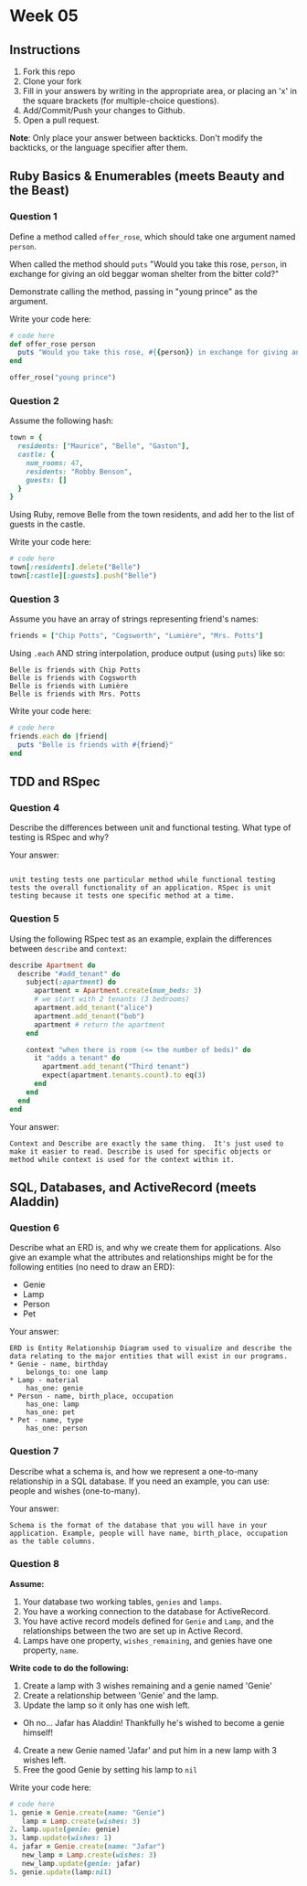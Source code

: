 # Week 05

## Instructions

1. Fork this repo
2. Clone your fork
3. Fill in your answers by writing in the appropriate area, or placing an 'x' in
the square brackets (for multiple-choice questions).
4. Add/Commit/Push your changes to Github.
5. Open a pull request.

**Note**: Only place your answer between backticks. Don't modify the backticks,
or the language specifier after them.

## Ruby Basics & Enumerables (meets Beauty and the Beast)

### Question 1

Define a method called `offer_rose`, which should take one argument named `person`.

When called the method should `puts` "Would you take this rose, `person`, in exchange for giving an old beggar woman shelter from the bitter cold?"

Demonstrate calling the method, passing in "young prince" as the argument.

Write your code here:
```ruby
# code here
def offer_rose person
  puts "Would you take this rose, #{{person}} in exchange for giving an old begger woman shelter from the bitter cold?"
end

offer_rose("young prince")
```

### Question 2

Assume the following hash:

```ruby
town = {
  residents: ["Maurice", "Belle", "Gaston"],
  castle: {
    num_rooms: 47,
    residents: "Robby Benson",
    guests: []
  }
}
```

Using Ruby, remove Belle from the town residents, and
add her to the list of guests in the castle.

Write your code here:
```ruby
# code here
town[:residents].delete("Belle")
town[:castle][:guests].push("Belle")
```

### Question 3

Assume you have an array of strings representing friend's names:

```ruby
friends = ["Chip Potts", "Cogsworth", "Lumière", "Mrs. Potts"]
```

Using `.each` AND string interpolation, produce output (using `puts`) like so:

```
Belle is friends with Chip Potts
Belle is friends with Cogsworth
Belle is friends with Lumière
Belle is friends with Mrs. Potts
```

Write your code here:
```ruby
# code here
friends.each do |friend|
  puts "Belle is friends with #{friend}"
end

```

## TDD and RSpec

### Question 4

Describe the differences between unit and functional testing. What type of testing is RSpec and why?

Your answer:
```text

unit testing tests one particular method while functional testing tests the overall functionality of an application. RSpec is unit testing because it tests one specific method at a time.
```

### Question 5

Using the following RSpec test as an example, explain the differences between `describe` and `context`:

```ruby
describe Apartment do
  describe "#add_tenant" do
    subject(:apartment) do
      apartment = Apartment.create(num_beds: 3)
      # we start with 2 tenants (3 bedrooms)
      apartment.add_tenant("alice")
      apartment.add_tenant("bob")
      apartment # return the apartment
    end

    context "when there is room (<= the number of beds)" do
      it "adds a tenant" do
        apartment.add_tenant("Third tenant")
        expect(apartment.tenants.count).to eq(3)
      end
    end
  end
end
```

Your answer:
```text
Context and Describe are exactly the same thing.  It's just used to make it easier to read. Describe is used for specific objects or method while context is used for the context within it.
```

## SQL, Databases, and ActiveRecord (meets Aladdin)

### Question 6

Describe what an ERD is, and why we create them for applications. Also give an
example what the attributes and relationships might be for the following
entities (no need to draw an ERD):
* Genie
* Lamp
* Person
* Pet

Your answer:
```
ERD is Entity Relationship Diagram used to visualize and describe the data relating to the major entities that will exist in our programs.
* Genie - name, birthday
    belongs_to: one lamp
* Lamp - material
    has_one: genie
* Person - name, birth_place, occupation
    has_one: lamp
    has_one: pet
* Pet - name, type
    has_one: person
```

### Question 7

Describe what a schema is, and how we represent a one-to-many relationship in a
SQL database. If you need an example, you can use: people and wishes
(one-to-many).

Your answer:
```
Schema is the format of the database that you will have in your application. Example, people will have name, birth_place, occupation as the table columns.
```

### Question 8

**Assume:**  

1. Your database two working tables, `genies` and `lamps`.  
2. You have a working connection to the database for ActiveRecord.  
3. You have active record models defined for `Genie` and `Lamp`, and the
relationships between the two are set up in Active Record.  
4. Lamps have one property, `wishes_remaining`, and genies have one property, `name`.  

**Write code to do the following:**

1. Create a lamp with 3 wishes remaining and a genie named 'Genie'
2. Create a relationship between 'Genie' and the lamp.
3. Update the lamp so it only has one wish left.
  * Oh no... Jafar has Aladdin! Thankfully he's wished to become a genie himself!
4. Create a new Genie named 'Jafar' and put him in a new lamp with 3 wishes left.
5. Free the good Genie by setting his lamp to `nil`


Write your code here:
```ruby
# code here
1. genie = Genie.create(name: "Genie")
   lamp = Lamp.create(wishes: 3)
2. lamp.upate(genie: genie)
3. lamp.update(wishes: 1)
4. jafar = Genie.create(name: "Jafar")
   new_lamp = Lamp.create(wishes: 3)
   new_lamp.update(genie: jafar)
5. genie.update(lamp:nil)
```
